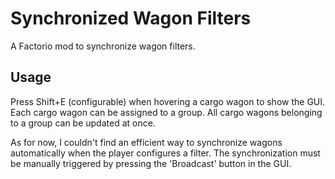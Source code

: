 # Synchronized Wagon Filters
A Factorio mod to synchronize wagon filters.

## Usage
Press Shift+E (configurable) when hovering a cargo wagon to show the GUI.
Each cargo wagon can be assigned to a group. All cargo wagons belonging to a group can be updated at once. 

As for now, I couldn't find an efficient way to synchronize wagons automatically when the player configures a filter. The synchronization must be manually triggered by pressing the 'Broadcast' button in the GUI.

